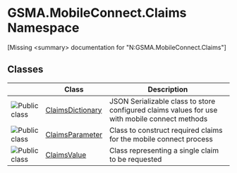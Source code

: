 GSMA.MobileConnect.Claims Namespace
===================================

[Missing &lt;summary> documentation for "N:GSMA.MobileConnect.Claims"]



Classes
-------

                | Class                 | Description                                                                                   
--------------- | --------------------- | --------------------------------------------------------------------------------------------- 
![Public class] | [ClaimsDictionary][1] | JSON Serializable class to store configured claims values for use with mobile connect methods 
![Public class] | [ClaimsParameter][2]  | Class to construct required claims for the mobile connect process                             
![Public class] | [ClaimsValue][3]      | Class representing a single claim to be requested                                             

[1]: ClaimsDictionary/README.md
[2]: ClaimsParameter/README.md
[3]: ClaimsValue/README.md
[4]: ../_icons/Help.png
[Public class]: ../_icons/pubclass.gif "Public class"